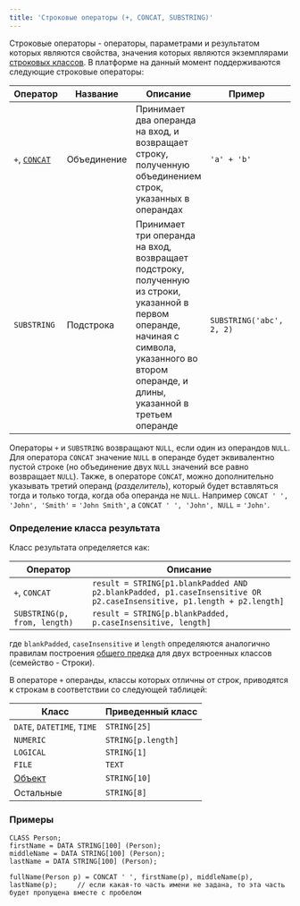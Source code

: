 ```yaml
---
title: 'Строковые операторы (+, CONCAT, SUBSTRING)'
---
```


Строковые операторы - операторы, параметрами и результатом которых являются свойства, значения которых являются экземплярами [строковых классов](Built-in_classes.md). В платформе на данный момент поддерживаются следующие строковые операторы:

|Оператор   |Название|Описание|Пример|Результат|
|---|---|---|---|---|
|`+`, [`CONCAT`](CONCAT_operator.md)|Объединение|Принимает два операнда на вход, и возвращает строку, полученную объединением строк, указанных в операндах|`'a' + 'b'`|`'ab'`|
|`SUBSTRING`|Подстрока|Принимает три операнда на вход, возвращает подстроку, полученную из строки, указанной в первом операнде, начиная с символа, указанного во втором операнде, и длины, указанной в третьем операнде|`SUBSTRING('abc', 2, 2)`|`'bc'`|

Операторы `+` и `SUBSTRING` возвращают `NULL`, если один из операндов `NULL`. Для оператора `CONCAT` значение `NULL` в операнде будет эквивалентно пустой строке (но объединение двух `NULL` значений все равно возвращает `NULL`). Также, в операторе `CONCAT`, можно дополнительно указывать третий операнд (*разделитель*), который будет вставляться тогда и только тогда, когда оба операнда не `NULL`. Например `CONCAT ' ', 'John', 'Smith'` = `'John Smith'`, а `CONCAT ' ', 'John', NULL` = `'John'`.

### Определение класса результата

Класс результата определяется как:

|Оператор                    |Описание                                                                                                             |
|----------------------------|---------------------------------------------------------------------------------------------------------------------|
|`+`, `CONCAT`               |`result = STRING[p1.blankPadded AND p2.blankPadded, p1.caseInsensitive OR p2.caseInsensitive, p1.length + p2.length]`|
|`SUBSTRING(p, from, length)`|`result = STRING[p.blankPadded, p.caseInsensitive, length]`                                                          |

где `blankPadded`, `caseInsensitive` и `length` определяются аналогично правилам построения [общего предка](Built-in_classes.md#commonparentclass) для двух встроенных классов (семейство - Строки).

В операторе `+` операнды, классы которых отличны от строк, приводятся к строкам в соответствии со следующей таблицей:

|Класс                     |Приведенный класс |
|--------------------------|------------------|
|`DATE`, `DATETIME`, `TIME`|`STRING[25]`      |
|`NUMERIC`                 |`STRING[p.length]`|
|`LOGICAL`                 |`STRING[1]`       |
|`FILE`                    |`TEXT`            |
|[Объект](User_classes.md) |`STRING[10]`      |
|Остальные                 |`STRING[8]`       |

### Примеры


```lsf
CLASS Person;
firstName = DATA STRING[100] (Person);
middleName = DATA STRING[100] (Person);
lastName = DATA STRING[100] (Person);

fullName(Person p) = CONCAT ' ', firstName(p), middleName(p), lastName(p);     // если какая-то часть имени не задана, то эта часть будет пропущена вместе с пробелом
```
